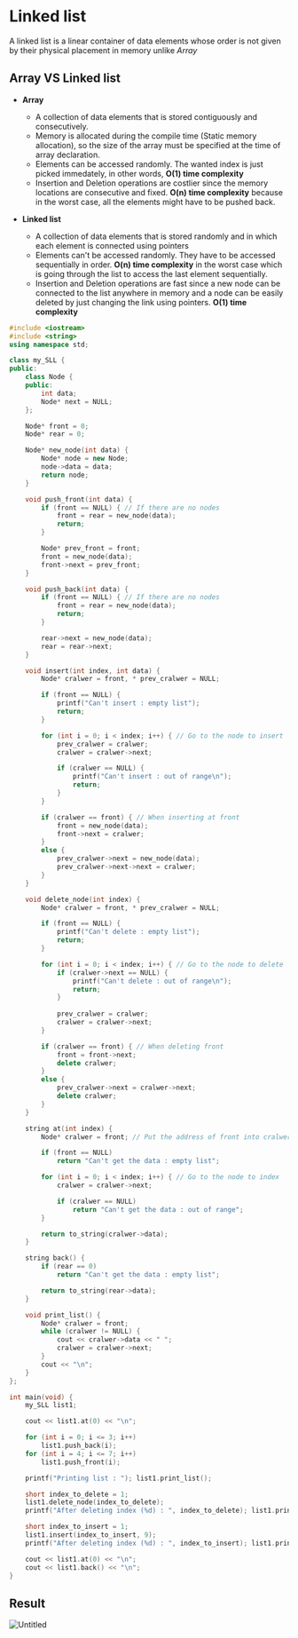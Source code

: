 # Linked list
A linked list is a linear container of data elements whose order is not given by their physical placement in memory unlike *Array*

## Array VS Linked list
* **Array**
  * A collection of data elements that is stored contiguously and consecutively.
  * Memory is allocated during the compile time (Static memory allocation), so the size of the array must be specified at the time of array declaration.
  * Elements can be accessed randomly. The wanted index is just picked immedately, in other words, **O(1) time complexity**
  * Insertion and Deletion operations are costlier since the memory locations are consecutive and fixed. **O(n) time complexity** because in the worst case, all the elements 	 might have to be pushed back.

* **Linked list**
  * A collection of data elements that is stored randomly and in which each element is connected using pointers
  * Elements can't be accessed randomly. They have to be accessed sequentially in order. **O(n) time complexity** in the worst case which is going through the list to access the last element sequentially.
  * Insertion and Deletion operations are fast since a new node can be connected to the list anywhere in memory and a node can be easily deleted by just changing the link using pointers. **O(1) time complexity**

~~~C++
#include <iostream>
#include <string>
using namespace std;

class my_SLL {
public:
	class Node {
	public:
		int data;
		Node* next = NULL;
	};

	Node* front = 0;
	Node* rear = 0;

	Node* new_node(int data) {
		Node* node = new Node;
		node->data = data;
		return node;
	}

	void push_front(int data) {
		if (front == NULL) { // If there are no nodes
			front = rear = new_node(data);
			return;
		}

		Node* prev_front = front;
		front = new_node(data);
		front->next = prev_front;
	}

	void push_back(int data) {
		if (front == NULL) { // If there are no nodes
			front = rear = new_node(data);
			return;
		}

		rear->next = new_node(data);
		rear = rear->next;
	}

	void insert(int index, int data) {
		Node* cralwer = front, * prev_cralwer = NULL;

		if (front == NULL) {
			printf("Can't insert : empty list");
			return;
		}

		for (int i = 0; i < index; i++) { // Go to the node to insert
			prev_cralwer = cralwer;
			cralwer = cralwer->next;

			if (cralwer == NULL) {
				printf("Can't insert : out of range\n");
				return;
			}
		}

		if (cralwer == front) { // When inserting at front
			front = new_node(data);
			front->next = cralwer;
		}
		else {
			prev_cralwer->next = new_node(data);
			prev_cralwer->next->next = cralwer;
		}
	}

	void delete_node(int index) {
		Node* cralwer = front, * prev_cralwer = NULL;

		if (front == NULL) {
			printf("Can't delete : empty list");
			return;
		}

		for (int i = 0; i < index; i++) { // Go to the node to delete
			if (cralwer->next == NULL) {
				printf("Can't delete : out of range\n");
				return;
			}
		
			prev_cralwer = cralwer;
			cralwer = cralwer->next;
		}

		if (cralwer == front) { // When deleting front
			front = front->next;
			delete cralwer;
		}
		else {
			prev_cralwer->next = cralwer->next;
			delete cralwer;
		}
	}

	string at(int index) {
		Node* cralwer = front; // Put the address of front into cralwer

		if (front == NULL)
			return "Can't get the data : empty list";

		for (int i = 0; i < index; i++) { // Go to the node to index
			cralwer = cralwer->next;

			if (cralwer == NULL)
				return "Can't get the data : out of range";
		}

		return to_string(cralwer->data);
	}

	string back() {
		if (rear == 0)
			return "Can't get the data : empty list";

		return to_string(rear->data);
	}

	void print_list() {
		Node* cralwer = front;
		while (cralwer != NULL) {
			cout << cralwer->data << " ";
			cralwer = cralwer->next;
		}
		cout << "\n";
	}
};

int main(void) {
	my_SLL list1;

	cout << list1.at(0) << "\n";

	for (int i = 0; i <= 3; i++)
		list1.push_back(i);
	for (int i = 4; i <= 7; i++)
		list1.push_front(i);

	printf("Printing list : "); list1.print_list();

	short index_to_delete = 1;
	list1.delete_node(index_to_delete);
	printf("After deleting index (%d) : ", index_to_delete); list1.print_list();

	short index_to_insert = 1;
	list1.insert(index_to_insert, 9);
	printf("After deleting index (%d) : ", index_to_insert); list1.print_list();

	cout << list1.at(0) << "\n";
	cout << list1.back() << "\n";
}
~~~

## Result
![Untitled](https://user-images.githubusercontent.com/67142421/148794108-cc2cb13a-ee86-4521-81ba-6f2e36a620af.png)
